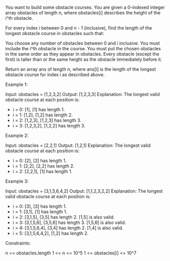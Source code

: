 You want to build some obstacle courses. You are given a 0-indexed integer
array obstacles of length n, where obstacles[i] describes the height of the
i^th obstacle.

For every index i between 0 and n - 1 (inclusive), find the length of the
longest obstacle course in obstacles such that:


You choose any number of obstacles between 0 and i inclusive.
You must include the i^th obstacle in the course.
You must put the chosen obstacles in the same order as they appear in
obstacles.
Every obstacle (except the first) is taller than or the same height as the
obstacle immediately before it.


Return an array ans of length n, where ans[i] is the length of the longest
obstacle course for index i as described above.


Example 1:


Input: obstacles = [1,2,3,2]
Output: [1,2,3,3]
Explanation: The longest valid obstacle course at each position is:
- i = 0: [1], [1] has length 1.
- i = 1: [1,2], [1,2] has length 2.
- i = 2: [1,2,3], [1,2,3] has length 3.
- i = 3: [1,2,3,2], [1,2,2] has length 3.


Example 2:


Input: obstacles = [2,2,1]
Output: [1,2,1]
Explanation: The longest valid obstacle course at each position is:
- i = 0: [2], [2] has length 1.
- i = 1: [2,2], [2,2] has length 2.
- i = 2: [2,2,1], [1] has length 1.


Example 3:


Input: obstacles = [3,1,5,6,4,2]
Output: [1,1,2,3,2,2]
Explanation: The longest valid obstacle course at each position is:
- i = 0: [3], [3] has length 1.
- i = 1: [3,1], [1] has length 1.
- i = 2: [3,1,5], [3,5] has length 2. [1,5] is also valid.
- i = 3: [3,1,5,6], [3,5,6] has length 3. [1,5,6] is also valid.
- i = 4: [3,1,5,6,4], [3,4] has length 2. [1,4] is also valid.
- i = 5: [3,1,5,6,4,2], [1,2] has length 2.



Constraints:


n == obstacles.length
1 <= n <= 10^5
1 <= obstacles[i] <= 10^7





